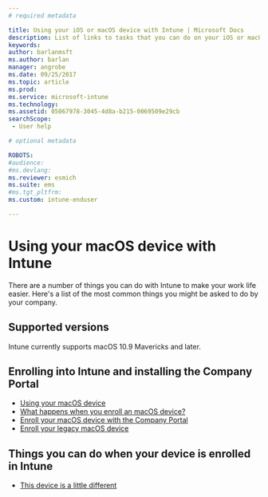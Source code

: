```yaml
---
# required metadata

title: Using your iOS or macOS device with Intune | Microsoft Docs
description: List of links to tasks that you can do on your iOS or macOS mobile device when the device is enrolled in Intune
keywords:
author: barlanmsft
ms.author: barlan
manager: angrobe
ms.date: 09/25/2017
ms.topic: article
ms.prod:
ms.service: microsoft-intune
ms.technology:
ms.assetid: 05067978-3045-4d8a-b215-0069509e29cb
searchScope:
 - User help

# optional metadata

ROBOTS:  
#audience:
#ms.devlang:
ms.reviewer: esmich
ms.suite: ems
#ms.tgt_pltfrm:
ms.custom: intune-enduser

---
```


# Using your macOS device with Intune

There are a number of things you can do with Intune to make your work life easier. Here's a list of the most common things you might be asked to do by your company.

## Supported versions

Intune currently supports macOS 10.9 Mavericks and later.

## Enrolling into Intune and installing the Company Portal

- [Using your macOS device](using-your-macos-device-with-intune.md)
- [What happens when you enroll an macOS device?](what-happens-if-you-install-the-company-portal-app-and-enroll-your-device-in-intune-macos.md)
- [Enroll your macOS device with the Company Portal](enroll-your-device-in-intune-macos-cp.md)
- [Enroll your legacy macOS device](enroll-your-device-in-intune-macos-legacy.md)


## Things you can do when your device is enrolled in Intune

- [This device is a little different](device-little-different-jamf.md)
